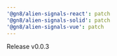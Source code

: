 ```yaml
---
'@gn8/alien-signals-react': patch
'@gn8/alien-signals-solid': patch
'@gn8/alien-signals-vue': patch
---
```


Release v0.0.3

